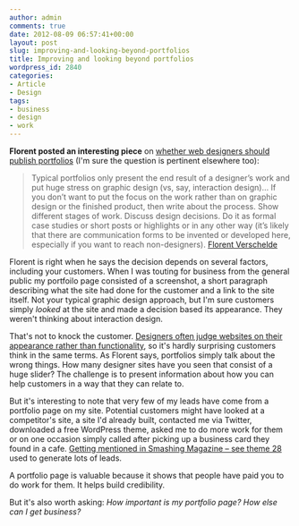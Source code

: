 ```yaml
---
author: admin
comments: true
date: 2012-08-09 06:57:41+00:00
layout: post
slug: improving-and-looking-beyond-portfolios
title: Improving and looking beyond portfolios
wordpress_id: 2840
categories:
- Article
- Design
tags:
- business
- design
- work
---
```


**Florent posted an interesting piece** on [whether web designers should publish portfolios](http://fvsch.com/notes/2012/portfolios/) (I'm sure the question is pertinent elsewhere too):


> Typical portfolios only present the end result of a designer’s work and put huge stress on graphic design (vs, say, interaction design)… If you don’t want to put the focus on the work rather than on graphic design or the finished product, then write about the process. Show different stages of work. Discuss design decisions. Do it as formal case studies or short posts or highlights or in any other way (it’s likely that there are communication forms to be invented or developed here, especially if you want to reach non-designers). [Florent Verschelde](http://fvsch.com/notes/2012/portfolios/)


Florent is right when he says the decision depends on several factors, including your customers. When I was touting for business from the general public my portfoilo page consisted of a screenshot, a short paragraph describing what the site had done for the customer and a link to the site itself. Not your typical graphic design approach, but I'm sure customers simply _looked_ at the site and made a decision based its appearance. They weren't thinking about interaction design.

That's not to knock the customer. [Designers often judge websites on their appearance rather than functionality](http://leonpaternoster.com/2012/08/evaluating-text-functionality/), so it's hardly surprising customers think in the same terms. As Florent says, portfolios simply talk about the wrong things. How many designer sites have you seen that consist of a huge slider? The challenge is to present information about how you can help customers in a way that they can relate to.

But it's interesting to note that very few of my leads have come from a portfolio page on my site. Potential customers might have looked at a competitor's site, a site I'd already built, contacted me via Twitter, downloaded a free WordPress theme, asked me to do more work for them or on one occasion simply called after picking up a business card they found in a cafe. [Getting mentioned in Smashing Magazine – see theme 28](http://wp.smashingmagazine.com/2008/08/25/30-free-high-quality-wordpress-themes/) used to generate lots of leads.

A portfolio page is valuable because it shows that people have paid you to do work for them. It helps build credibility.

But it's also worth asking: _How important is my portfolio page? How else can I get business?_
